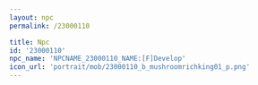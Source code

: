 ```yaml
---
layout: npc
permalink: /23000110

title: Npc
id: '23000110'
npc_name: 'NPCNAME_23000110_NAME:[F]Develop'
icon_url: 'portrait/mob/23000110_b_mushroomrichking01_p.png'
---
```

